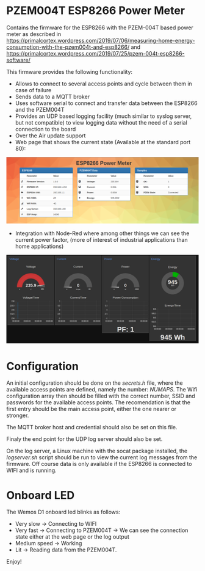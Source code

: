# PZEM004T ESP8266 Power Meter

Contains the firmware for the ESP8266 with the PZEM-004T based power meter as described in https://primalcortex.wordpress.com/2019/07/06/measuring-home-energy-consumption-with-the-pzem004t-and-esp8266/ and https://primalcortex.wordpress.com/2019/07/25/pzem-004t-esp8266-software/ 

This firmware provides the following functionality:

- Allows to connect to several access points and cycle between them in case of failure
- Sends data to a MQTT broker
- Uses software serial to connect and transfer data between the ESP8266 and the PZEM004T
- Provides an UDP based logging facility (much similar to syslog server, but not compatible) to view logging data without the need of a serial connection to the board
- Over the Air update support 
- Web page that shows the current state (Available at the standard port 80):

![](/images/web_page.png?raw=true)

- Integration with Node-Red where among other things we can see the current power factor, (more of interest of industrial applications than home applications)

![](/images/node_red.png?raw=true)

# Configuration

An initial configuration should be done on the *secrets.h* file, where the available access points are defined, namely the number: *NUMAPS*.
The Wifi configuration array then should be filled with the correct number, SSID and passwords for the available access points. 
The recomendation is that the first entry should be the main access point, either the one nearer or stronger.

The MQTT broker host and credential should also be set on this file.

Finaly the end point for the UDP log server should also be set.

On the log server, a Linux machine with the socat package installed, the *logserver.sh* script should be run to view the current log messages from the firmware.
Off course data is only available if the ESP8266 is connected to WIFI and is running.

# Onboard LED
The Wemos D1 onboard led blinks as follows:

- Very slow -> Connecting to WIFI
- Very fast -> Connecting to PZEM004T  -> We can see the connection state either at the web page or the log output
- Medium speed -> Working
- Lit -> Reading data from the PZEM004T.

Enjoy!
